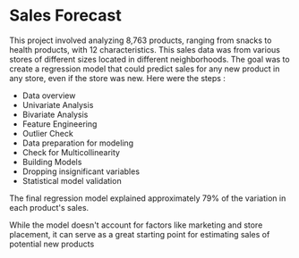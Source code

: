 # Sales Forecast

This project involved analyzing 8,763 products, ranging from snacks to health products, with 12 characteristics. This sales data was from various stores of different sizes located in different neighborhoods. The goal was to create a regression model that could predict sales for any new product in any store, even if the store was new. Here were the steps :

 - Data overview
 - Univariate Analysis
 - Bivariate Analysis
 - Feature Engineering
 - Outlier Check
 - Data preparation for modeling
 - Check for Multicollinearity
 - Building Models
 - Dropping insignificant variables
 - Statistical model validation

The final regression model explained approximately 79% of the variation in each product's sales.

While the model doesn't account for factors like marketing and store placement, it can serve as a great starting point for estimating sales of potential new products
